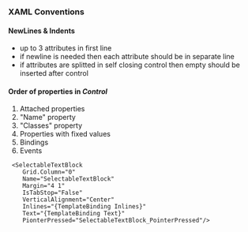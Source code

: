 ### XAML Conventions

#### NewLines & Indents

* up to 3 attributes in first line
* if newline is needed then each attribute should be in separate line
* if attributes are splitted in self closing control then empty should be inserted after control

#### Order of properties in _Control_

1. Attached properties
2. "Name" property
3. "Classes" property
4. Properties with fixed values
5. Bindings
6. Events

```xaml
 <SelectableTextBlock
    Grid.Column="0"
    Name="SelectableTextBlock"
    Margin="4 1"
    IsTabStop="False"
    VerticalAlignment="Center"
    Inlines="{TemplateBinding Inlines}"
    Text="{TemplateBinding Text}"
    PionterPressed="SelectableTextBlock_PointerPressed"/>
```
